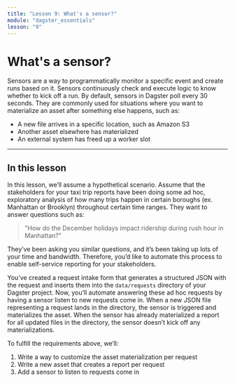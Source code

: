 ```yaml
---
title: "Lesson 9: What's a sensor?"
module: "dagster_essentials"
lesson: "9"
---
```


# What's a sensor?

Sensors are a way to programmatically monitor a specific event and create runs based on it. Sensors continuously check and execute logic to know whether to kick off a run. By default, sensors in Dagster poll every 30 seconds. They are commonly used for situations where you want to materialize an asset after something else happens, such as:

- A new file arrives in a specific location, such as Amazon S3
- Another asset elsewhere has materialized
- An external system has freed up a worker slot

---

## In this lesson

In this lesson, we’ll assume a hypothetical scenario. Assume that the stakeholders for your taxi trip reports have been doing some ad hoc, exploratory analysis of how many trips happen in certain boroughs (ex. Manhattan or Brooklyn) throughout certain time ranges. They want to answer questions such as:

> "How do the December holidays impact ridership during rush hour in Manhattan?"

They’ve been asking you similar questions, and it’s been taking up lots of your time and bandwidth. Therefore, you’d like to automate this process to enable self-service reporting for your stakeholders.

You’ve created a request intake form that generates a structured JSON with the request and inserts them into the `data/requests` directory of your Dagster project. Now, you’ll automate answering these ad hoc requests by having a sensor listen to new requests come in. When a new JSON file representing a request lands in the directory, the sensor is triggered and materializes the asset. When the sensor has already materialized a report for all updated files in the directory, the sensor doesn’t kick off any materializations. 

To fulfill the requirements above, we’ll:

1. Write a way to customize the asset materialization per request
2. Write a new asset that creates a report per request
3. Add a sensor to listen to requests come in
